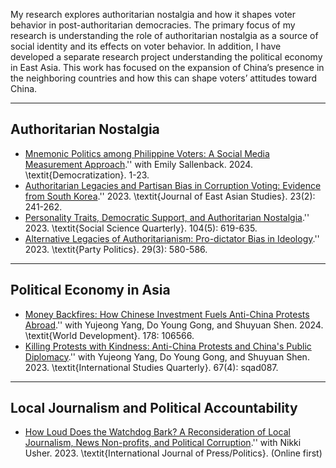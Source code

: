 
My research explores authoritarian nostalgia and how it shapes voter behavior in post-authoritarian democracies. 
The primary focus of my research is understanding the role of authoritarian nostalgia as a source of social identity 
and its effects on voter behavior. In addition, I have developed a separate research project understanding the political 
economy in East Asia. This work has focused on the expansion of China’s presence in the neighboring countries and how this 
can shape voters’ attitudes toward China.

----------------------

## Authoritarian Nostalgia
   - [Mnemonic Politics among Philippine Voters: A Social Media Measurement Approach](https://doi.org/10.1080/13510347.2024.2333939).'' with Emily Sallenback. 2024. \textit{Democratization}. 1-23.
   - [Authoritarian Legacies and Partisan Bias in Corruption Voting: Evidence from South Korea](https://doi.org/10.1017/jea.2023.5).'' 2023. \textit{Journal of East Asian Studies}. 23(2): 241-262.
   - [Personality Traits, Democratic Support, and Authoritarian Nostalgia](https://doi.org/10.1111/ssqu.13286).'' 2023. \textit{Social Science Quarterly}. 104(5): 619-635.
   - [Alternative Legacies of Authoritarianism: Pro-dictator Bias in Ideology](https://doi.org/10.1177/13540688221083559).'' 2023. \textit{Party Politics}. 29(3): 580-586.

----------------------

## Political Economy in Asia

  - [Money Backfires: How Chinese Investment Fuels Anti-China Protests Abroad](https://doi.org/10.1016/j.worlddev.2024.106566).'' with Yujeong Yang, Do Young Gong, and Shuyuan Shen. 2024. \textit{World Development}. 178: 106566.
  - [Killing Protests with Kindness: Anti-China Protests and China's Public Diplomacy](https://doi.org/10.1093/isq/sqad087).'' with Yujeong Yang, Do Young Gong, and Shuyuan Shen. 2023. \textit{International Studies Quarterly}. 67(4): sqad087. 


----------------------

## Local Journalism and Political Accountability

  - [How Loud Does the Watchdog Bark? A Reconsideration of Local Journalism, News Non-profits, and Political Corruption](https://doi.org/10.1177/19401612231186939).'' with Nikki Usher. 2023. \textit{International Journal of Press/Politics}. (Online first)

